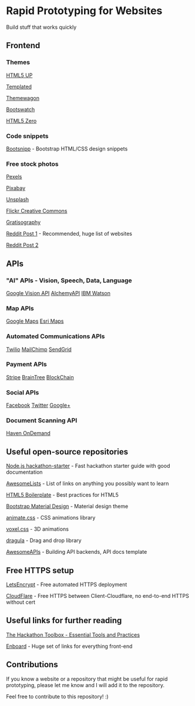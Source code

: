 # Rapid Prototyping for Websites

Build stuff that works quickly

## Frontend
### Themes

[HTML5 UP](http://html5up.net/)

[Templated](http://templated.co/)

[Themewagon](https://themewagon.com/?sortby=rating#skip-to-content)

[Bootswatch](https://bootswatch.com/)

[HTML5 Zero](http://www.html5zero.com/)

### Code snippets

[Bootsnipp](http://bootsnipp.com/) - Bootstrap HTML/CSS design snippets

### Free stock photos

[Pexels](https://www.pexels.com/)

[Pixabay](https://pixabay.com/)

[Unsplash](https://unsplash.com/)

[Flickr Creative Commons](https://www.flickr.com/creativecommons/)

[Gratisography](http://www.gratisography.com/)

[Reddit Post 1](https://www.reddit.com/r/web_design/comments/2v5ts0/ultimate_collection_of_free_stock_photos_websites/) - Recommended, huge list of websites

[Reddit Post 2](https://www.reddit.com/r/Entrepreneur/comments/34iryg/what_are_the_best_royalty_free_stock_image_sites/)

## APIs
### "AI" APIs - Vision, Speech, Data, Language
[Google Vision API](https://cloud.google.com/vision/)
[AlchemyAPI](http://vision.alchemy.ai/)
[IBM Watson](http://www.ibm.com/smarterplanet/us/en/ibmwatson/developercloud/services-catalog.html)

### Map APIs
[Google Maps](https://developers.google.com/maps/)
[Esri Maps](https://developers.arcgis.com/)

### Automated Communications APIs
[Twilio](https://www.twilio.com/api)
[MailChimp](https://apidocs.mailchimp.com/)
[SendGrid](https://sendgrid.com/docs/API_Reference/index.html)

### Payment APIs
[Stripe](https://stripe.com/docs/api#intro)
[BrainTree](https://www.braintreepayments.com/)
[BlockChain](https://blockchain.info/api)

### Social APIs
[Facebook](https://developers.facebook.com/)
[Twitter](https://dev.twitter.com/overview/documentation)
[Google+](https://developers.google.com/+/web/api/rest/)

### Document Scanning API
[Haven OnDemand](https://dev.havenondemand.com/apis/ocrdocument#overview)


## Useful open-source repositories

[Node.js hackathon-starter](https://github.com/sahat/hackathon-starter) - Fast hackathon starter guide with good documentation

[AwesomeLists](https://github.com/sindresorhus/awesome) - List of links on anything you possibly want to learn

[HTML5 Boilerplate](https://github.com/h5bp/html5-boilerplate) - Best practices for HTML5

[Bootstrap Material Design](https://github.com/FezVrasta/bootstrap-material-design) - Material design theme

[animate.css](https://github.com/daneden/animate.css) - CSS animations library

[voxel.css](https://github.com/HunterLarco/voxel.css) - 3D animations

[dragula](https://github.com/bevacqua/dragula) - Drag and drop library

[AwesomeAPIs](https://github.com/Kikobeats/awesome-api) - Building API backends, API docs template

## Free HTTPS setup

[LetsEncrypt](https://letsencrypt.org/) - Free automated HTTPS deployment

[CloudFlare](https://www.cloudflare.com/ssl/) - Free HTTPS between Client-Cloudflare, no end-to-end HTTPS without cert

## Useful links for further reading

[The Hackathon Toolbox - Essential Tools and Practices](http://thecodeship.com/general/hackathon-toolbox-essential-tools-practices/)

[Enboard](http://enboard.co/webdesign/) - Huge set of links for everything front-end

## Contributions

If you know a website or a repository that might be useful for rapid prototyping, please let me know and I will add it to the repository.

Feel free to contribute to this repository! :)
